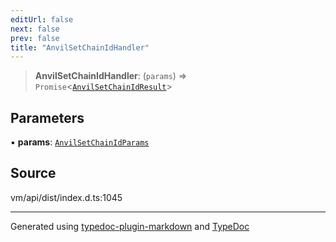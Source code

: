 ```yaml
---
editUrl: false
next: false
prev: false
title: "AnvilSetChainIdHandler"
---
```


> **AnvilSetChainIdHandler**: (`params`) => `Promise`\<[`AnvilSetChainIdResult`](/generated/type-aliases/anvilsetchainidresult/)\>

## Parameters

▪ **params**: [`AnvilSetChainIdParams`](/generated/type-aliases/anvilsetchainidparams/)

## Source

vm/api/dist/index.d.ts:1045

***
Generated using [typedoc-plugin-markdown](https://www.npmjs.com/package/typedoc-plugin-markdown) and [TypeDoc](https://typedoc.org/)
